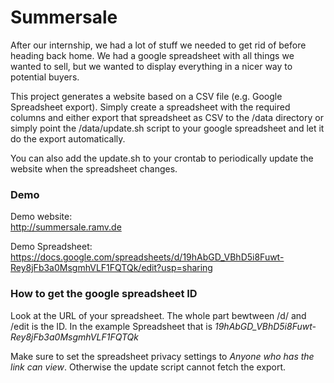 Summersale
===========

After our internship, we had a lot of stuff we needed to get rid of before heading back home. We had a google spreadsheet with all things we wanted to sell, but we wanted to display everything in a nicer way to potential buyers.

This project generates a website based on a CSV file (e.g. Google Spreadsheet export). Simply create a spreadsheet with the required columns and either export that spreadsheet as CSV to the /data directory or simply point the /data/update.sh script to your google spreadsheet and let it do the export automatically.

You can also add the update.sh to your crontab to periodically update the website when the spreadsheet changes.

### Demo

Demo website:  
http://summersale.ramv.de

Demo Spreadsheet:  
https://docs.google.com/spreadsheets/d/19hAbGD_VBhD5i8Fuwt-Rey8jFb3a0MsgmhVLF1FQTQk/edit?usp=sharing

### How to get the google spreadsheet ID

Look at the URL of your spreadsheet. The whole part bewtween /d/ and /edit is the ID. In the example Spreadsheet that is _19hAbGD_VBhD5i8Fuwt-Rey8jFb3a0MsgmhVLF1FQTQk_

Make sure to set the spreadsheet privacy settings to _Anyone who has the link can view_. Otherwise the update script cannot fetch the export.
